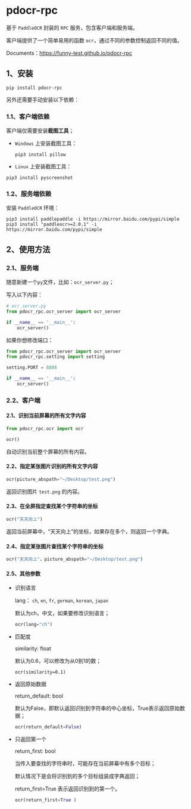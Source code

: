 # pdocr-rpc

基于 `PaddleOCR` 封装的 `RPC` 服务，包含客户端和服务端。

客户端提供了一个简单易用的函数 `ocr`，通过不同的参数控制返回不同的值。

Documents：https://funny-test.github.io/pdocr-rpc

## 1、安装

```shell
pip install pdocr-rpc
```

另外还需要手动安装以下依赖：

### 1.1、客户端依赖

客户端仅需要安装**截图工具**；

- `Windows` 上安装截图工具：

  ```shell
  pip3 install pillow
  ```

- `Linux` 上安装截图工具：

```shell
pip3 install pyscreenshot
```

### 1.2、服务端依赖

安装 `PaddleOCR` 环境：

```shell
pip3 install paddlepaddle -i https://mirror.baidu.com/pypi/simple
pip3 install "paddleocr>=2.0.1" -i https://mirror.baidu.com/pypi/simple
```

## 2、使用方法

### 2.1、服务端

随意新建一个`py`文件，比如：`ocr_server.py`；

写入以下内容：

```python
# ocr_server.py
from pdocr_rpc.ocr_server import ocr_server

if __name__ == '__main__':
    ocr_server()
```

如果你想修改端口：

```python
from pdocr_rpc.ocr_server import ocr_server
from pdocr_rpc.setting import setting

setting.PORT = 8888

if __name__ == '__main__':
    ocr_server()
```

### 2.2、客户端

#### 2.1、识别当前屏幕的所有文字内容

```python
from pdocr_rpc.ocr import ocr

ocr()
```

自动识别当前整个屏幕的所有内容。

#### 2.2、指定某张图片识别的所有文字内容

```python
ocr(picture_abspath="~/Desktop/test.png")
```

返回识别图片 `test.png` 的内容。 

#### 2.3、在全屏指定查找某个字符串的坐标

```python
ocr("天天向上")
```

返回当前屏幕中，“天天向上”的坐标，如果存在多个，则返回一个字典。

#### 2.4、指定某张图片查找某个字符串的坐标

```python
ocr("天天向上"，picture_abspath="~/Desktop/test.png")
```

#### 2.5、其他参数

- 识别语言

  lang： `ch`, `en`, `fr`, `german`, `korean`, `japan`

  默认为ch，中文，如果要修改识别语言；

  ```python
  ocr(lang="ch") 
  ```

- 匹配度

  similarity: float

  默认为0.6，可以修改为从0到1的数；

  ```shell
  ocr(similarity=0.1)
  ```

- 返回原始数据

  return_default: bool

  默认为False，即默认返回识别到字符串的中心坐标，True表示返回原始数据；

  ```python
  ocr(return_default=False)
  ```

- 只返回第一个

  return_first: bool

  当传入要查找的字符串时，可能存在当前屏幕中有多个目标；

  默认情况下是会将识别到的多个目标组装成字典返回；

  return_first=True 表示返回识别到的第一个。

  ```python
  ocr(return_first=True )
  ```

  
